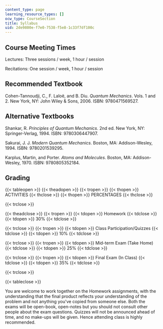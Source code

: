 ```yaml
---
content_type: page
learning_resource_types: []
ocw_type: CourseSection
title: Syllabus
uid: 2de9800e-f7e0-7538-f5e8-1c33f7df100c
---
```


Course Meeting Times
--------------------

Lectures: Three sessions / week, 1 hour / session

Recitations: One session / week, 1 hour / session

Recommended Textbook
--------------------

Cohen-Tannoudji, C., F. Laloë, and B. Diu. _Quantum Mechanics_. Vols. 1 and 2. New York, NY: John Wiley & Sons, 2006. ISBN: 9780471569527.

Alternative Textbooks
---------------------

Shankar, R. _Principles of Quantum Mechanics_. 2nd ed. New York, NY: Springer-Verlag, 1994. ISBN: 9780306447907.

Sakurai, J. J. _Modern Quantum Mechanics_. Boston, MA: Addison-Wesley, 1994. ISBN: 9780201539295.

Karplus, Martin, and Porter. _Atoms and Molecules_. Boston, MA: Addison-Wesley, 1970. ISBN: 9780805352184.

Grading
-------

{{< tableopen >}}
{{< theadopen >}}
{{< tropen >}}
{{< thopen >}}
ACTIVITIES
{{< thclose >}}
{{< thopen >}}
PERCENTAGES
{{< thclose >}}

{{< trclose >}}

{{< theadclose >}}
{{< tropen >}}
{{< tdopen >}}
Homework
{{< tdclose >}}
{{< tdopen >}}
30%
{{< tdclose >}}

{{< trclose >}}
{{< tropen >}}
{{< tdopen >}}
Class Participation/Quizzes
{{< tdclose >}}
{{< tdopen >}}
10%
{{< tdclose >}}

{{< trclose >}}
{{< tropen >}}
{{< tdopen >}}
Mid-term Exam (Take Home)
{{< tdclose >}}
{{< tdopen >}}
25%
{{< tdclose >}}

{{< trclose >}}
{{< tropen >}}
{{< tdopen >}}
Final Exam (In Class)
{{< tdclose >}}
{{< tdopen >}}
35%
{{< tdclose >}}

{{< trclose >}}

{{< tableclose >}}

You are welcome to work together on the Homework assignments, with the understanding that the final product reflects your understanding of the problem and not anything you've copied from someone else. Both the exams will be open-book, open-notes but you should not consult other people about the exam questions. Quizzes will not be announced ahead of time, and no make-ups will be given. Hence attending class is highly recommended.